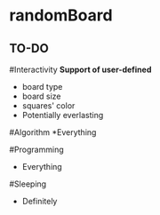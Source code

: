 randomBoard
===========

TO-DO
-----
#Interactivity
__Support of user-defined__
 * board type
 * board size
 * squares' color
 * Potentially everlasting 


#Algorithm
 *Everything

#Programming
 * Everything

#Sleeping
 * Definitely
